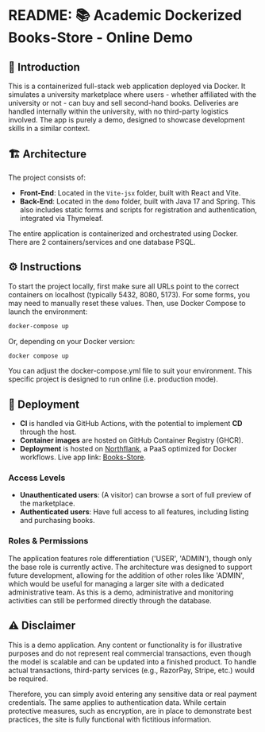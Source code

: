 # README: 📚 Academic Dockerized Books-Store - Online Demo

## 🧭 Introduction

This is a containerized full-stack web application deployed via Docker. It simulates a university marketplace where users - whether affiliated with the university or not - can buy and sell second-hand books. Deliveries are handled internally within the university, with no third-party logistics involved. The app is purely a demo, designed to showcase development skills in a similar context.

## 🏗️ Architecture

The project consists of:

- **Front-End**: Located in the `Vite-jsx` folder, built with React and Vite.
- **Back-End**: Located in the `demo` folder, built with Java 17 and Spring. This also includes static forms and scripts for registration and authentication, integrated via Thymeleaf.

The entire application is containerized and orchestrated using Docker. There are 2 containers/services and one database PSQL.

## ⚙️ Instructions

To start the project locally, first make sure all URLs point to the correct containers on localhost (typically 5432, 8080, 5173). For some forms, you may need to manually reset these values. Then, use Docker Compose to launch the environment:

```bash
docker-compose up
```

Or, depending on your Docker version:

```bash
docker compose up
```

You can adjust the docker-compose.yml file to suit your environment. This specific project is designed to run online (i.e. production mode).

## 🚀 Deployment

- **CI** is handled via GitHub Actions, with the potential to implement **CD** through the host.
- **Container images** are hosted on GitHub Container Registry (GHCR).
- **Deployment** is hosted on [Northflank](https://northflank.com), a PaaS optimized for Docker workflows. Live app link: [Books-Store](https://p01--frontend--ls828smnbk6x.code.run/).

### Access Levels

- **Unauthenticated users**: (A visitor) can browse a sort of full preview of the marketplace.
- **Authenticated users**: Have full access to all features, including listing and purchasing books.

### Roles & Permissions

The application features role differentiation ('USER', 'ADMIN'), though only the base role is currently active. The architecture was designed to support future development, allowing for the addition of other roles like 'ADMIN', which would be useful for managing a larger site with a dedicated administrative team. As this is a demo, administrative and monitoring activities can still be performed directly through the database.

## ⚠️ Disclaimer

This is a demo application. Any content or functionality is for illustrative purposes and do not represent real commercial transactions, even though the model is scalable and can be updated into a finished product. To handle actual transactions, third-party services (e.g., RazorPay, Stripe, etc.) would be required.

Therefore, you can simply avoid entering any sensitive data or real payment credentials. The same applies to authentication data. While certain protective measures, such as encryption, are in place to demonstrate best practices, the site is fully functional with fictitious information.